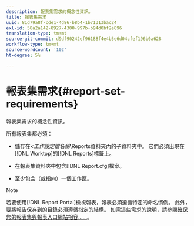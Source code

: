```yaml
---
description: 報表集需求的概念性資訊。
title: 報表集需求
uuid: 81d79a8f-cde1-4d86-b8b4-1b71313bac24
exl-id: 58a2a142-8927-4300-997b-b94d0bf2e896
translation-type: tm+mt
source-git-commit: d9df90242ef96188f4e4b5e6d04cfef196b0a628
workflow-type: tm+mt
source-wordcount: '102'
ht-degree: 5%

---
```


# 報表集需求{#report-set-requirements}

報表集需求的概念性資訊。

所有報表集都必須：

* 儲存在&#x200B;*&lt;工作設定檔名稱*\Reports資料夾內的子資料夾中。 它們必須出現在[!DNL Worktop]的[!DNL Reports]標籤上。

* 在報表集資料夾中包含[!DNL Report.cfg]檔案。
* 至少包含（或指向）一個工作區。

>[!NOTE]
>
>若要使用[!DNL Report Portal]檢視報表，報表必須遵循特定的命名慣例。 此外，要將報告保存到的目錄必須遵循指定的結構。 如需這些需求的說明，請參閱[確保您的報表集與報表入口網站相容……](../../home/c-rpt-oview/c-install-rpt-port/c-rpt-port-user-inter.md#section-2b141e5d198a4bbea455699126c24706)。
